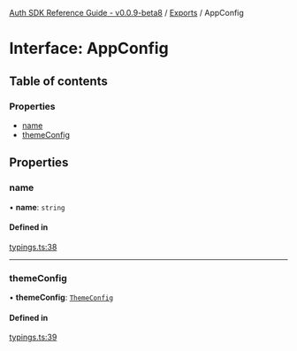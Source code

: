 [Auth SDK Reference Guide - v0.0.9-beta8](../README.md) / [Exports](../modules.md) / AppConfig

# Interface: AppConfig

## Table of contents

### Properties

- [name](AppConfig.md#name)
- [themeConfig](AppConfig.md#themeconfig)

## Properties

### name

• **name**: `string`

#### Defined in

[typings.ts:38](https://github.com/arcana-network/auth/blob/0d1ad75/src/typings.ts#L38)

---

### themeConfig

• **themeConfig**: [`ThemeConfig`](ThemeConfig.md)

#### Defined in

[typings.ts:39](https://github.com/arcana-network/auth/blob/0d1ad75/src/typings.ts#L39)
